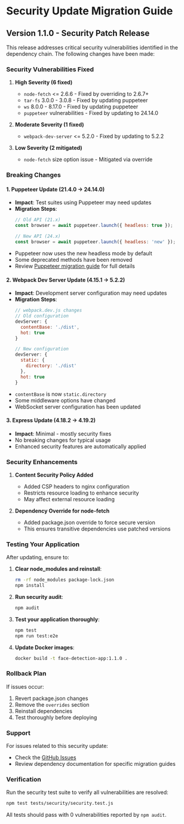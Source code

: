 # Security Update Migration Guide

## Version 1.1.0 - Security Patch Release

This release addresses critical security vulnerabilities identified in the dependency chain. The following changes have been made:

### Security Vulnerabilities Fixed

1. **High Severity (6 fixed)**
   - `node-fetch` <= 2.6.6 - Fixed by overriding to 2.6.7+
   - `tar-fs` 3.0.0 - 3.0.8 - Fixed by updating puppeteer
   - `ws` 8.0.0 - 8.17.0 - Fixed by updating puppeteer
   - `puppeteer` vulnerabilities - Fixed by updating to 24.14.0

2. **Moderate Severity (1 fixed)**
   - `webpack-dev-server` <= 5.2.0 - Fixed by updating to 5.2.2

3. **Low Severity (2 mitigated)**
   - `node-fetch` size option issue - Mitigated via override

### Breaking Changes

#### 1. Puppeteer Update (21.4.0 → 24.14.0)
- **Impact**: Test suites using Puppeteer may need updates
- **Migration Steps**:
  ```javascript
  // Old API (21.x)
  const browser = await puppeteer.launch({ headless: true });
  
  // New API (24.x)
  const browser = await puppeteer.launch({ headless: 'new' });
  ```
- Puppeteer now uses the new headless mode by default
- Some deprecated methods have been removed
- Review [Puppeteer migration guide](https://pptr.dev/guides/migration) for full details

#### 2. Webpack Dev Server Update (4.15.1 → 5.2.2)
- **Impact**: Development server configuration may need updates
- **Migration Steps**:
  ```javascript
  // webpack.dev.js changes
  // Old configuration
  devServer: {
    contentBase: './dist',
    hot: true
  }
  
  // New configuration
  devServer: {
    static: {
      directory: './dist'
    },
    hot: true
  }
  ```
- `contentBase` is now `static.directory`
- Some middleware options have changed
- WebSocket server configuration has been updated

#### 3. Express Update (4.18.2 → 4.19.2)
- **Impact**: Minimal - mostly security fixes
- No breaking changes for typical usage
- Enhanced security features are automatically applied

### Security Enhancements

1. **Content Security Policy Added**
   - Added CSP headers to nginx configuration
   - Restricts resource loading to enhance security
   - May affect external resource loading

2. **Dependency Override for node-fetch**
   - Added package.json override to force secure version
   - This ensures transitive dependencies use patched versions

### Testing Your Application

After updating, ensure to:

1. **Clear node_modules and reinstall**:
   ```bash
   rm -rf node_modules package-lock.json
   npm install
   ```

2. **Run security audit**:
   ```bash
   npm audit
   ```

3. **Test your application thoroughly**:
   ```bash
   npm test
   npm run test:e2e
   ```

4. **Update Docker images**:
   ```bash
   docker build -t face-detection-app:1.1.0 .
   ```

### Rollback Plan

If issues occur:
1. Revert package.json changes
2. Remove the `overrides` section
3. Reinstall dependencies
4. Test thoroughly before deploying

### Support

For issues related to this security update:
- Check the [GitHub Issues](https://github.com/jedarden/face-detection/issues)
- Review dependency documentation for specific migration guides

### Verification

Run the security test suite to verify all vulnerabilities are resolved:
```bash
npm test tests/security/security.test.js
```

All tests should pass with 0 vulnerabilities reported by `npm audit`.